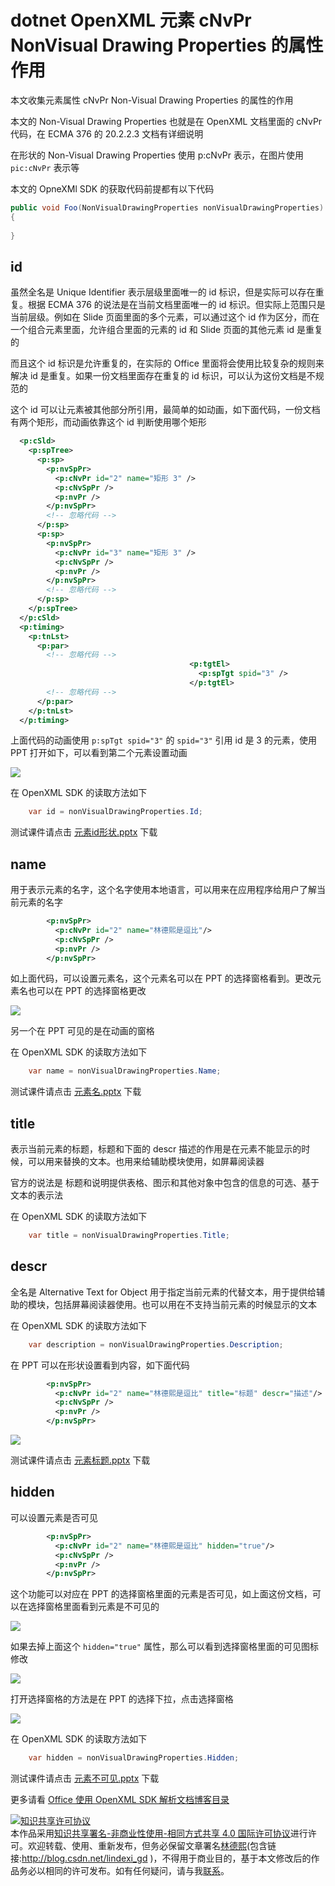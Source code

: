 # dotnet OpenXML 元素 cNvPr NonVisual Drawing Properties 的属性作用

本文收集元素属性 cNvPr Non-Visual Drawing Properties 的属性的作用

<!--more-->
<!-- 发布 -->

本文的 Non-Visual Drawing Properties 也就是在 OpenXML 文档里面的 cNvPr 代码，在 ECMA 376 的 20.2.2.3 文档有详细说明

在形状的 Non-Visual Drawing Properties 使用 p:cNvPr 表示，在图片使用 `pic:cNvPr` 表示等

本文的 OpneXMl SDK 的获取代码前提都有以下代码

```csharp
public void Foo(NonVisualDrawingProperties nonVisualDrawingProperties)
{
    
}
```

## id

虽然全名是 Unique Identifier 表示层级里面唯一的 id 标识，但是实际可以存在重复。根据 ECMA 376 的说法是在当前文档里面唯一的 id 标识。但实际上范围只是当前层级。例如在 Slide 页面里面的多个元素，可以通过这个 id 作为区分，而在一个组合元素里面，允许组合里面的元素的 id 和 Slide 页面的其他元素 id 是重复的

而且这个 id 标识是允许重复的，在实际的 Office 里面将会使用比较复杂的规则来解决 id 是重复。如果一份文档里面存在重复的 id 标识，可以认为这份文档是不规范的

这个 id 可以让元素被其他部分所引用，最简单的如动画，如下面代码，一份文档有两个矩形，而动画依靠这个 id 判断使用哪个矩形

```xml
  <p:cSld>
    <p:spTree>
      <p:sp>
        <p:nvSpPr>
          <p:cNvPr id="2" name="矩形 3" />
          <p:cNvSpPr />
          <p:nvPr />
        </p:nvSpPr>
        <!-- 忽略代码 -->
      </p:sp>
      <p:sp>
        <p:nvSpPr>
          <p:cNvPr id="3" name="矩形 3" />
          <p:cNvSpPr />
          <p:nvPr />
        </p:nvSpPr>
        <!-- 忽略代码 -->
      </p:sp>
    </p:spTree>
  </p:cSld>
  <p:timing>
    <p:tnLst>
      <p:par>
        <!-- 忽略代码 -->
                                        <p:tgtEl>
                                          <p:spTgt spid="3" />
                                        </p:tgtEl>
        <!-- 忽略代码 -->
      </p:par>
    </p:tnLst>
  </p:timing>
```

上面代码的动画使用 `p:spTgt spid="3"` 的 `spid="3"` 引用 id 是 3 的元素，使用 PPT 打开如下，可以看到第二个元素设置动画

<!-- ![](image/dotnet OpenXML 元素 cNvPr NonVisual Drawing Properties 的属性作用/dotnet OpenXML 元素 cNvPr NonVisual Drawing Properties 的属性作用3.png) -->

![](http://image.acmx.xyz/lindexi%2F20209271722151549.jpg)

在 OpenXML SDK 的读取方法如下

```csharp
    var id = nonVisualDrawingProperties.Id;
```

测试课件请点击 [元素id形状.pptx](https://github.com/lindexi/lindexi_gd/blob/b57cf920518bde16b8eab09d38b2d9037305d54b/KedewallawFudeneanairchea/%E5%85%83%E7%B4%A0id%E5%BD%A2%E7%8A%B6.pptx) 下载




## name

用于表示元素的名字，这个名字使用本地语言，可以用来在应用程序给用户了解当前元素的名字

```xml
        <p:nvSpPr>
          <p:cNvPr id="2" name="林德熙是逗比"/>
          <p:cNvSpPr />
          <p:nvPr />
        </p:nvSpPr>
```

如上面代码，可以设置元素名，这个元素名可以在 PPT 的选择窗格看到。更改元素名也可以在 PPT 的选择窗格更改

<!-- ![](image/dotnet OpenXML 元素 cNvPr NonVisual Drawing Properties 的属性作用/dotnet OpenXML 元素 cNvPr NonVisual Drawing Properties 的属性作用4.png) -->

![](http://image.acmx.xyz/lindexi%2F20209271727309455.jpg)

另一个在 PPT 可见的是在动画的窗格

在 OpenXML SDK 的读取方法如下

```csharp
    var name = nonVisualDrawingProperties.Name;
```
测试课件请点击 [元素名.pptx](https://github.com/lindexi/lindexi_gd/blob/b57cf920518bde16b8eab09d38b2d9037305d54b/KedewallawFudeneanairchea/%E5%85%83%E7%B4%A0%E5%90%8D.pptx) 下载



## title

表示当前元素的标题，标题和下面的 descr 描述的作用是在元素不能显示的时候，可以用来替换的文本。也用来给辅助模块使用，如屏幕阅读器

官方的说法是 标题和说明提供表格、图示和其他对象中包含的信息的可选、基于文本的表示法

在 OpenXML SDK 的读取方法如下

```csharp
    var title = nonVisualDrawingProperties.Title;
```

## descr 

全名是 Alternative Text for Object 用于指定当前元素的代替文本，用于提供给辅助的模块，包括屏幕阅读器使用。也可以用在不支持当前元素的时候显示的文本

在 OpenXML SDK 的读取方法如下

```csharp
    var description = nonVisualDrawingProperties.Description;
```

在 PPT 可以在形状设置看到内容，如下面代码

```xml
        <p:nvSpPr>
          <p:cNvPr id="2" name="林德熙是逗比" title="标题" descr="描述"/>
          <p:cNvSpPr />
          <p:nvPr />
        </p:nvSpPr>
```

<!-- ![](image/dotnet OpenXML 元素 cNvPr NonVisual Drawing Properties 的属性作用/dotnet OpenXML 元素 cNvPr NonVisual Drawing Properties 的属性作用5.png) -->

![](http://image.acmx.xyz/lindexi%2F20209271742366060.jpg)

测试课件请点击 [元素标题.pptx](https://github.com/lindexi/lindexi_gd/blob/b57cf920518bde16b8eab09d38b2d9037305d54b/KedewallawFudeneanairchea/%E5%85%83%E7%B4%A0%E6%A0%87%E9%A2%98.pptx) 下载

## hidden

可以设置元素是否可见

```xml
        <p:nvSpPr>
          <p:cNvPr id="2" name="林德熙是逗比" hidden="true"/>
          <p:cNvSpPr />
          <p:nvPr />
        </p:nvSpPr>
```

这个功能可以对应在 PPT 的选择窗格里面的元素是否可见，如上面这份文档，可以在选择窗格里面看到元素是不可见的

<!-- ![](image/dotnet OpenXML 元素 cNvPr NonVisual Drawing Properties 的属性作用/dotnet OpenXML 元素 cNvPr NonVisual Drawing Properties 的属性作用0.png) -->

![](http://image.acmx.xyz/lindexi%2F20209271657456329.jpg)

如果去掉上面这个 `hidden="true"` 属性，那么可以看到选择窗格里面的可见图标修改

<!-- ![](image/dotnet OpenXML 元素 cNvPr NonVisual Drawing Properties 的属性作用/dotnet OpenXML 元素 cNvPr NonVisual Drawing Properties 的属性作用1.png) -->

![](http://image.acmx.xyz/lindexi%2F20209271658398116.jpg)

打开选择窗格的方法是在 PPT 的选择下拉，点击选择窗格

<!-- ![](image/dotnet OpenXML 元素 cNvPr NonVisual Drawing Properties 的属性作用/dotnet OpenXML 元素 cNvPr NonVisual Drawing Properties 的属性作用2.png) -->

![](http://image.acmx.xyz/lindexi%2F20209271659213275.jpg)

在 OpenXML SDK 的读取方法如下

```csharp
    var hidden = nonVisualDrawingProperties.Hidden;
```

测试课件请点击 [元素不可见.pptx](https://github.com/lindexi/lindexi_gd/blob/b57cf920518bde16b8eab09d38b2d9037305d54b/KedewallawFudeneanairchea/%E5%85%83%E7%B4%A0%E4%B8%8D%E5%8F%AF%E8%A7%81.pptx) 下载

更多请看 [Office 使用 OpenXML SDK 解析文档博客目录](https://blog.lindexi.com/post/Office-%E4%BD%BF%E7%94%A8-OpenXML-SDK-%E8%A7%A3%E6%9E%90%E6%96%87%E6%A1%A3%E5%8D%9A%E5%AE%A2%E7%9B%AE%E5%BD%95.html )

<a rel="license" href="http://creativecommons.org/licenses/by-nc-sa/4.0/"><img alt="知识共享许可协议" style="border-width:0" src="https://licensebuttons.net/l/by-nc-sa/4.0/88x31.png" /></a><br />本作品采用<a rel="license" href="http://creativecommons.org/licenses/by-nc-sa/4.0/">知识共享署名-非商业性使用-相同方式共享 4.0 国际许可协议</a>进行许可。欢迎转载、使用、重新发布，但务必保留文章署名[林德熙](http://blog.csdn.net/lindexi_gd)(包含链接:http://blog.csdn.net/lindexi_gd )，不得用于商业目的，基于本文修改后的作品务必以相同的许可发布。如有任何疑问，请与我[联系](mailto:lindexi_gd@163.com)。  
